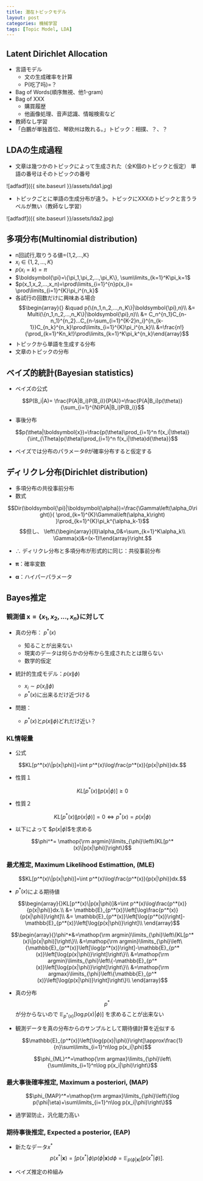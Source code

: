 ```yaml
---
title: 潜在トピックモデル
layout: post
categories: 機械学習
tags: [Topic Model, LDA]
---
```


## Latent Dirichlet Allocation

- 言語モデル
    - 文の生成確率を計算
    - P(吃了吗)=？
- Bag of Words(順序無視、他1-gram)
- Bag of XXX
    - 購買履歴
    - 他画像処理、音声認識、情報検索など
- 教師なし学習
- 「白鵬が単独首位、琴欧州は敗れる。」トピック：相撲、？、？

## LDAの生成過程

- 文章は幾つかのトピックによって生成された（全K個のトピックと仮定）
単語の番号はそのトピックの番号

![adfadf]({{ site.baseurl }}/assets/lda1.jpg)

- トピックごとに単語の生成分布が違う。トピックにXXXのトピックと言うラベルが無い（教師なし学習）

![adfadf]({{ site.baseurl }}/assets/lda2.jpg)

## 多項分布(Multinomial distribution)

- n回試行,取りうる値={1,2,...,K}
- $x_i\in\{1,2,...,K\}$
- $p(x_i=k)=\pi$
- $\boldsymbol{\pi}=\{\pi_1,\pi_2,...,\pi_K\}, \sum\limits_{k=1}^K\pi_k=1$
- $p(x_1,x_2,...,x_n)=\prod\limits_{i=1}^{n}p(x_i)= \prod\limits_{i=1}^{K}\pi_i^{n_k}$
- 各試行の回数だけに興味ある場合
$$\begin{array}{}
&\quad p(\{n_1,n_2,...,n_K\}|\boldsymbol{\pi},n)\\
&= Multi(\{n_1,n_2,...,n_K\}|\boldsymbol{\pi},n)\\
&= C_n^{n_1}C_{n-n_1}^{n_2}...C_{n-\sum_{i=1}^{K-2}n_i}^{n_{k-1}}C_{n_k}^{n_k}\prod\limits_{i=1}^{K}\pi_i^{n_k}\\
&=\frac{n!}{\prod_{k=1}^Kn_k!}\prod\limits_{k=1}^K\pi_k^{n_k}\end{array}$$
- トピックから単語を生成する分布
- 文章のトピックの分布

## ベイズ的統計(Bayesian statistics)

- ベイズの公式

$$P(B_i|A)= \frac{P(A|B_i)P(B_i)}{P(A)}=\frac{P(A|B_i)p(\theta)}{\sum_{i=1}^{N}P(A|B_i)P(B_i)}$$

- 事後分布

$$p(\theta|\boldsymbol{x})=\frac{p(\theta)\prod_{i=1}^n f(x_i|\theta)}{\int_{\Theta}p(\theta)\prod_{i=1}^n f(x_i|\theta)d{\theta}}$$

- ベイズでは分布のパラメータ$\theta$が確率分布すると仮定する

## ディリクレ分布(Dirichlet distribution)


- 多項分布の共役事前分布
- 数式

$$Dir(\boldsymbol{\pi}|\boldsymbol{\alpha})=\frac{\Gamma\left(\alpha_0\right)}{ \prod_{k=1}^{K}\Gamma\left(\alpha_k\right) }\prod_{k=1}^{K}\pi_k^{\alpha_k-1}$$
$$但し、 \left\{\begin{array}{ll}\alpha_0&=\sum_{k=1}^K\alpha_k\\
\Gamma(x)&=(x-1)!\end{array}\right.$$ 

- $\therefore$ ディリクレ分布と多項分布が形式的に同じ：共役事前分布

- $\boldsymbol{\pi}$：確率変数
- $\boldsymbol{\alpha}$：ハイパーパラメータ

## Bayes推定


### 観測値 $\boldsymbol{x}=\{x_1,x_2,...,x_n\}$に対して

- 真の分布： $p^*(x)$
    - 知ることが出来ない
    - 現実のデータは何らかの分布から生成されたとは限らない
    - 数学的仮定

- 統計的生成モデル：$p({x}\|{\phi})$

    - $x_i \sim p(x_i\|\phi)$
    - $p^*(x)$に出来るだけ近づける

- 問題：
    - $p^*(x)$と$p(x\|\phi)$どれだけ近い？

### KL情報量

- 公式

$$KL[p^*(x)\|p(x|\phi)]=\int p^*(x)\log\frac{p^*(x)}{p(x|\phi)}dx.$$

- 性質１

$$KL[p^*(x)\|p(x|\phi)] \geq 0$$

- 性質２

$$KL[p^*(x)\|p(x|\phi)] = 0\Leftrightarrow p^*(x)=p(x|\phi)$$

- 以下によって
\$$p(x|\phi)$$を求める

$$\phi^*= \mathop{\rm argmin}\limits_{\phi}\left\{KL[p^*(x)\|p(x|\phi)]\right\}$$

### 最尤推定, Maximum Likelihood Estimattion, (MLE)

$$KL[p^*(x)\|p(x|\phi)]=\int p^*(x)\log\frac{p^*(x)}{p(x|\phi)}dx.$$

- $p^*(x)$による期待値

$$\begin{array}{}KL[p^*(x)\|p(x|\phi)]&=\int p^*(x)\log\frac{p^*(x)}{p(x|\phi)}dx.\\
&= \mathbb{E}_{p^*(x)}\left[\log\frac{p^*(x)}{p(x|\phi)}\right]\\
&= \mathbb{E}_{p^*(x)}\left[\log{p^*(x)}\right]-\mathbb{E}_{p^*(x)}\left[\log{p(x|\phi)}\right]\\
\end{array}$$

$$\begin{array}{}\phi^*&=\mathop{\rm argmin}\limits_{\phi}\left\{KL[p^*(x)\|p(x|\phi)]\right\}\\
&=\mathop{\rm argmin}\limits_{\phi}\left\{\mathbb{E}_{p^*(x)}\left[\log{p^*(x)}\right]-\mathbb{E}_{p^*(x)}\left[\log{p(x|\phi)}\right]\right\}\\
&=\mathop{\rm argmin}\limits_{\phi}\left\{-\mathbb{E}_{p^*(x)}\left[\log{p(x|\phi)}\right]\right\}\\
&=\mathop{\rm argmax}\limits_{\phi}\left\{\mathbb{E}_{p^*(x)}\left[\log{p(x|\phi)}\right]\right\}\\
\end{array}$$

- 真の分布
$$p^{*}$$
が分からないので
$\mathbb{E}_{p^*(x)}\left[\log{p(x)|\phi)}\right]$
を求めることが出来ない

- 観測データを真の分布からのサンプルとして期待値計算を近似する

$$\mathbb{E}_{p^*(x)}\left[\log{p(x)|\phi)}\right]\approx\frac{1}{n}\sum\limits_{i=1}^n\log p(x_i|\phi)$$

$$\phi_{ML}^*=\mathop{\rm argmax}\limits_{\phi}\left\{\sum\limits_{i=1}^n\log p(x_i|\phi)\right\}$$

### 最大事後確率推定, Maximum a posteriori, (MAP)

$$\phi_{MAP}^*=\mathop{\rm argmax}\limits_{\phi}\left\{\log p(\phi|\eta)+\sum\limits_{i=1}^n\log p(x_i|\phi)\right\}$$

- 過学習防止，汎化能力高い

### 期待事後推定, Expected a posterior, (EAP)

- 新たなデータ$x^*$
$$p(x^*|\boldsymbol{x})=\int p(x^*|\phi)p(\phi|\boldsymbol{x})d\phi= \mathbb{E}_{p(\phi|\boldsymbol{x})}\left[p(x^*|\phi)\right].$$

- ベイズ推定の枠組み


